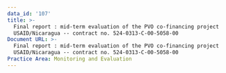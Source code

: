 ```yaml
---
data_id: '107'
title: >-
  Final report : mid-term evaluation of the PVO co-financing project
  USAID/Nicaragua -- contract no. 524-0313-C-00-5058-00
Document URL: >-
  Final report : mid-term evaluation of the PVO co-financing project
  USAID/Nicaragua -- contract no. 524-0313-C-00-5058-00
Practice Area: Monitoring and Evaluation
---
```

